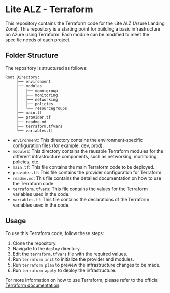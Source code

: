 # Lite ALZ - Terraform

This repository contains the Terraform code for the Lite ALZ (Azure Landing Zone). This repository is a starting point for building a basic infrastructure on Azure using Terraform. Each module can be modified to meet the specific needs of each project.

## Folder Structure

The repository is structured as follows:
```
Root Directory:
     ├── environment
     ├── modules
     │   ├── mgmntgroup
     │   ├── monitoring
     │   ├── networking
     │   ├── policies
     │   └── resourcegroups
     ├── main.tf
     ├── provider.tf
     ├── readme.md
     ├── terraform.tfvars
     └── variables.tf
```

 - `environment`: This directory contains the environment-specific configuration files (for example: dev, prod).
 - `modules`: This directory contains the reusable Terraform modules for the different infrastructure components, such as networking, monitoring, policies, etc.
 - `main.tf`: This file contains the main Terraform code to be deployed.
 - `provider.tf`: This file contains the provider configuration for Terraform.
 - `readme.md`: This file contains the detailed documentation on how to use the Terraform code.
 - `terraform.tfvars`: This file contains the values for the Terraform variables used in the code.
 - `variables.tf`: This file contains the declarations of the Terraform variables used in the code.



## Usage

To use this Terraform code, follow these steps:

1. Clone the repository.
2. Navigate to the `deploy` directory.
3. Edit the `terraform.tfvars` file with the required values.
4. Run `terraform init` to initialize the provider and modules.
5. Run `terraform plan` to preview the infrastructure changes to be made.
6. Run `terraform apply` to deploy the infrastructure.

For more information on how to use Terraform, please refer to the official [Terraform documentation](https://www.terraform.io/docs/index.html). 
